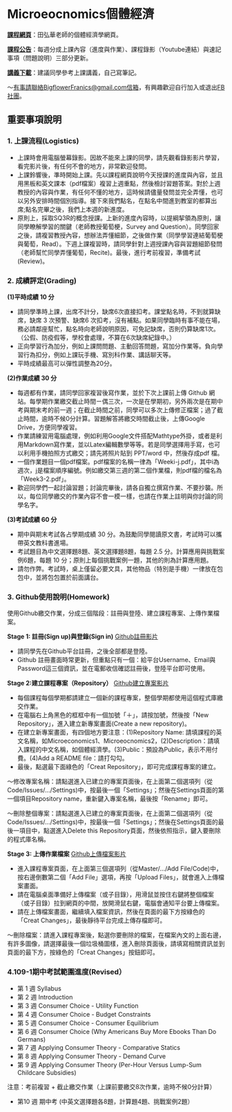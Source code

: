 # Microeocnomics個體經濟

[**課程網頁**](https://github.com/HungHuaTien/Microeconomics)：田弘華老師的個體經濟學網頁。

[**課程公告**](https://colab.research.google.com/drive/1BZmPcgHwvRWywtOYHMP0aezC3vUQ4WJu)：每週分成上課內容（進度與作業）、課程錄影（Youtube連結）與速記事項（問題說明）三部分更新。

[**講義下載**](https://is.gd/seB2Ik)：建議同學參考上課講義，自己寫筆記。


～有事請聯絡BigflowerFranics@gmail.com信箱，有興趣歡迎自行加入或退出[FB社團](https://www.facebook.com/groups/312193870007113/)。

## 重要事項說明

### 1. 上課流程(Logistics)

- 上課時會用電腦螢幕錄影。因故不能來上課的同學，請先觀看錄影影片學習，看完影片後，有任何不會的地方，非常歡迎發問。
- 上課鈴響後，準時開始上課。先以課程網頁說明今天授課的進度與內容，並且用黑板和英文課本（pdf檔案）複習上週重點，然後檢討習題答案。對於上週教授的內容與作業，有任何不懂的地方，這時候請儘量發問並完全弄懂，也可以另外安排時間個別指導。接下來我們點名，在點名中間進到教室的都算出席;點名完畢之後，我們上本週的新進度。
- 原則上，採取SQ3R的概念授課。上新的進度內容時，以提綱挈領為原則，讓同學瞭解學習的關鍵（老師教授葡萄梗，Survey and Question）。同學回家之後，請複習教授內容，想辦法弄懂細節，之後做作業（同學學習連結葡萄梗與葡萄，Read）。下週上課複習時，請同學針對上週授課內容與習題細節發問（老師幫忙同學弄懂葡萄，Recite)。最後，進行考前複習，準備考試(Review)。

### 2. 成績評定(Grading)

**(1)平時成績 10 分**

- 請同學準時上課，出席不計分，缺席6次直接扣考。課堂點名時，不到就算缺席，缺席 3 次預警、缺席6 次扣考，沒有補點。如果同學臨時有事不能在場，務必請鄰座幫忙，點名時向老師說明原因，可免記缺席，否則仍算缺席1次。（公假、防疫假等，學校會處理，不算在6次缺席紀錄中。）
- 正向學習行為加分，例如上課問問題、主動回答問題，寫加分作業等。負向學習行為扣分，例如上課玩手機、寫別科作業、講話聊天等。
- 平時成績最高可以彈性調整為20分。

**(2)作業成績 30 分**

- 每週都有作業，請同學回家複習後寫作業，並於下次上課前上傳 Github 網站。每學期作業繳交截止時間ㄧ偶三次，一次是在學期初，另外兩次是在期中考與期末考的前一週；在截止時間之前，同學可以多次上傳修正檔案；過了截止時間，逾時不候0分計算。習題解答將繳交時間截止後，上傳Google Drive，方便同學複習。
- 作業請練習用電腦處理，例如利用Google文件搭配Mathtype外掛，或者是利用Markdown寫作業，並以Latex編輯數學等等。若是同學選擇用手寫，也可以利用手機拍照方式繳交；請先將照片貼到 PPT/word 中，然後存成pdf 檔。
- 一個作業題目一個pdf檔案。pdf檔案的名稱一律為「Weeki-j.pdf」，其中i為週次，j是檔案順序編號。例如繳交第三週的第二個作業檔，則pdf檔的檔名為「Week3-2.pdf」。
- 歡迎同學們一起討論習題；討論完畢後，請各自獨立撰寫作業、不要抄襲。所以，每位同學繳交的作業內容不會一模一樣，也請在作業上註明與你討論的同學名字。

**(3)考試成績 60 分**

- 期中與期末考試各占學期成績 30 分。為鼓勵同學閱讀原文書，考試時可以攜帶英文教科書進場。
- 考試題目為中文選擇題8題、英文選擇題8題，每題 2.5 分。計算應用與挑戰案例6題，每題 10 分；原則上每個挑戰案例一題，其他的則為計算應用題。
- 請勿作弊。考試時，桌上僅留必要文具，其他物品（特別是手機）一律放在包包中，並將包包置於前面講台。

### 3. Github使用說明(Homework)

使用Github繳交作業，分成三個階段：註冊與登陸、建立課程專案、上傳作業檔案。

**Stage 1: 註冊(Sign up)與登錄(Sign in)** [Github註冊影片](https://youtu.be/OaoTEVwooUA)

- 請同學先在Github平台註冊，之後全部都是登陸。
- Github 註冊畫面時常更新，但重點只有一個：給平台Username、Email與Password這三個資訊，並在電郵收信確認註冊後，登陸平台即可使用。

**Stage 2:建立課程專案（Repository）** [Github建立專案影片](https://youtu.be/udViinYUtr0)

- 每個課程每個學期都請建立一個新的課程專案，整個學期都使用這個程式庫繳交作業。
- 在電腦右上角黑色的框框中有一個加號「＋」，請按加號，然後按「New Repository」，進入建立新專案畫面(Create a new repository)。
- 在建立新專案畫面，有四個地方要注意：(1)Repository Name: 請填課程的英文名稱，如Microeconomics1、Microeocnomics2，(2)Description：請填入課程的中文名稱，如個體經濟學。(3)Public：預設為Public，表示不用付費。(4)Add a README file：請打勾勾。
- 最後，點選最下面綠色的「Creat Repository」，即可完成課程專案的建立。

～修改專案名稱：請點選進入已建立的專案頁面後，在上面第二個選項列（從Code/Issues/.../Settings)中，按最後一個「Settings」；然後在Settings頁面的第一個項目Repository name，重新鍵入專案名稱，最後按「Rename」即可。

～刪除整個專案：請點選進入已建立的專案頁面後，在上面第二個選項列（從Code/Issues/.../Settings)中，按最後一個「Settings」；然後在Settings頁面的最後一項目中，點選進入Delete this Repository頁面，然後依照指示，鍵入要刪除的程式庫名稱。

**Stage 3: 上傳作業檔案** [Github上傳檔案影片](https://youtu.be/dWnWuUU6MSE)

- 進入課程專案頁面，在上面第三個選項列（從Master/.../Add File/Code)中，按右邊倒數第二個「Add File」選項，再按「Upload Files」，就會進入上傳檔案畫面。
- 請在電腦桌面準備好上傳檔案（或子目錄），用滑鼠並按住右鍵將整個檔案（或子目錄）拉到網頁的中間，放開滑鼠右鍵，電腦會通知平台要上傳檔案。
- 請在上傳檔案畫面，繼續填入檔案資訊，然後在頁面的最下方按綠色的「Creat Changes」，最後靜待平台完成上傳存檔即可。

～刪除檔案：請進入課程專案後，點選你要刪除的檔案，在檔案內文的上面右邊，有許多圖像，請選擇最後一個垃圾桶圖樣，進入刪除頁面後，請填寫相關資訊並到頁面的最下方，按綠色的「Creat Changes」按鈕即可。


### 4.109-1期中考試範圍進度(Revised）

- 第 1 週 Syllabus
- 第 2 週 Introduction
- 第 3 週 Consumer Choice - Utility Function
- 第 4 週 Consumer Choice - Budget Constraints
- 第 5 週 Consumer Choice - Consumer Equilibrium
- 第 6 週 Consumer Choice (Why Americans Buy More Ebooks Than Do Germans)
- 第 7 週 Applying Consumer Theory - Comparative Statics
- 第 8 週 Applying Consumer Theory - Demand Curve
- 第 9 週 Applying Consumer Theory (Per-Hour Versus Lump-Sum Childcare Subsidies)

注意：考前複習 + 截止繳交作業（上課前要繳交8次作業，逾時不候0分計算）

- 第10 週 期中考 (中英文選擇題各8題，計算題4題、挑戰案例2題）
